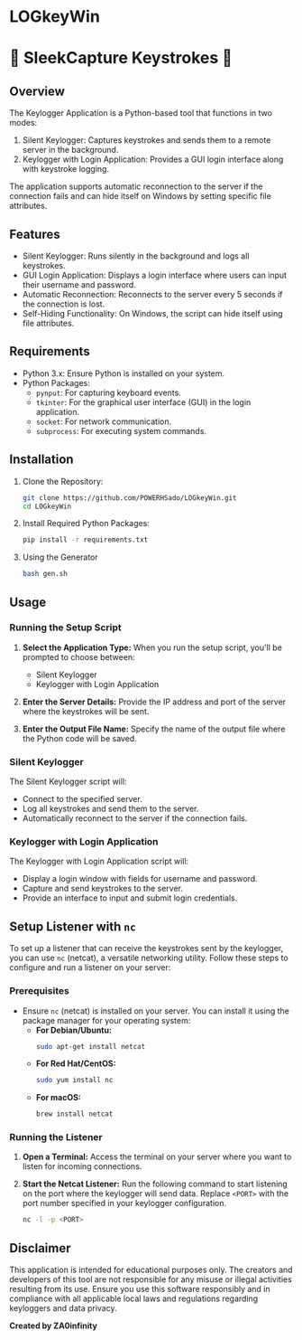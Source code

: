 # LOGkeyWin 
# 🔑 SleekCapture Keystrokes 🔑

## Overview

The Keylogger Application is a Python-based tool that functions in two modes:
1. Silent Keylogger: Captures keystrokes and sends them to a remote server in the background.
2. Keylogger with Login Application: Provides a GUI login interface along with keystroke logging.

The application supports automatic reconnection to the server if the connection fails and can hide itself on Windows by setting specific file attributes.

## Features

- Silent Keylogger: Runs silently in the background and logs all keystrokes.
- GUI Login Application: Displays a login interface where users can input their username and password.
- Automatic Reconnection: Reconnects to the server every 5 seconds if the connection is lost.
- Self-Hiding Functionality: On Windows, the script can hide itself using file attributes.

## Requirements

- Python 3.x: Ensure Python is installed on your system.
- Python Packages:
  - `pynput`: For capturing keyboard events.
  - `tkinter`: For the graphical user interface (GUI) in the login application.
  - `socket`: For network communication.
  - `subprocess`: For executing system commands.

## Installation

1. Clone the Repository:
   ```bash
   git clone https://github.com/POWERHSado/LOGkeyWin.git
   cd LOGkeyWin
   ```
2. Install Required Python Packages:
   ```bash
   pip install -r requirements.txt
3. Using the Generator
   ```bash
   bash gen.sh
   ```
## Usage

### Running the Setup Script

1. **Select the Application Type:**
   When you run the setup script, you'll be prompted to choose between:
   - Silent Keylogger
   - Keylogger with Login Application

2. **Enter the Server Details:**
   Provide the IP address and port of the server where the keystrokes will be sent.

3. **Enter the Output File Name:**
   Specify the name of the output file where the Python code will be saved.

### Silent Keylogger

The Silent Keylogger script will:
- Connect to the specified server.
- Log all keystrokes and send them to the server.
- Automatically reconnect to the server if the connection fails.

### Keylogger with Login Application

The Keylogger with Login Application script will:
- Display a login window with fields for username and password.
- Capture and send keystrokes to the server.
- Provide an interface to input and submit login credentials.

## Setup Listener with `nc`

To set up a listener that can receive the keystrokes sent by the keylogger, you can use `nc` (netcat), a versatile networking utility. Follow these steps to configure and run a listener on your server:

### Prerequisites

- Ensure `nc` (netcat) is installed on your server. You can install it using the package manager for your operating system:
  - **For Debian/Ubuntu:**
    ```bash
    sudo apt-get install netcat
    ```
  - **For Red Hat/CentOS:**
    ```bash
    sudo yum install nc
    ```
  - **For macOS:**
    ```bash
    brew install netcat
    ```

### Running the Listener

1. **Open a Terminal:**
   Access the terminal on your server where you want to listen for incoming connections.

2. **Start the Netcat Listener:**
   Run the following command to start listening on the port where the keylogger will send data. Replace `<PORT>` with the port number specified in your keylogger configuration.
   ```bash
   nc -l -p <PORT>


## Disclaimer

This application is intended for educational purposes only. The creators and developers of this tool are not responsible for any misuse or illegal activities resulting from its use. Ensure you use this software responsibly and in compliance with all applicable local laws and regulations regarding keyloggers and data privacy.

**Created by ZA0infinity**


